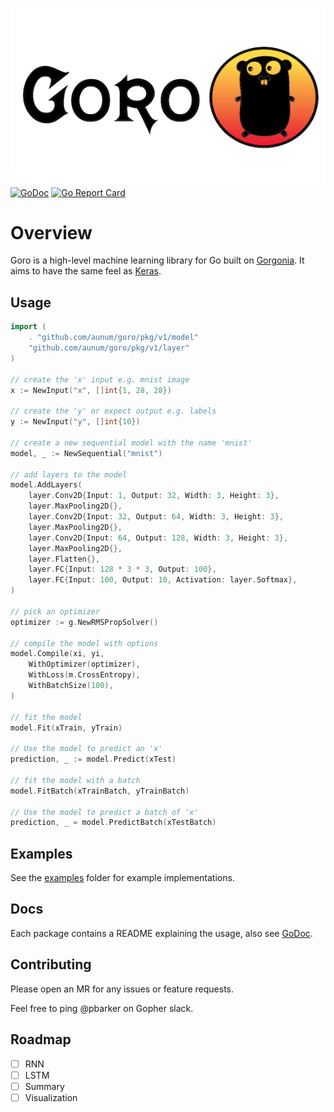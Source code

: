![logo](./static/logo.png)   
[![GoDoc](https://godoc.org/github.com/aunum/goro?status.svg)](https://godoc.org/github.com/aunum/goro)
[![Go Report Card](https://goreportcard.com/badge/github.com/aunum/goro)](https://goreportcard.com/report/github.com/aunum/goro)
# Overview
Goro is a high-level machine learning library for Go built on [Gorgonia](https://gorgonia.org). It aims to have the same feel as [Keras](https://keras.io/).

## Usage
```go
import (
    . "github.com/aunum/goro/pkg/v1/model"
    "github.com/aunum/goro/pkg/v1/layer"
)

// create the 'x' input e.g. mnist image
x := NewInput("x", []int{1, 28, 28})

// create the 'y' or expect output e.g. labels
y := NewInput("y", []int{10})

// create a new sequential model with the name 'mnist'
model, _ := NewSequential("mnist")

// add layers to the model
model.AddLayers(
    layer.Conv2D{Input: 1, Output: 32, Width: 3, Height: 3},
    layer.MaxPooling2D{},
    layer.Conv2D{Input: 32, Output: 64, Width: 3, Height: 3},
    layer.MaxPooling2D{},
    layer.Conv2D{Input: 64, Output: 128, Width: 3, Height: 3},
    layer.MaxPooling2D{},
    layer.Flatten{},
    layer.FC{Input: 128 * 3 * 3, Output: 100},
    layer.FC{Input: 100, Output: 10, Activation: layer.Softmax},
)

// pick an optimizer
optimizer := g.NewRMSPropSolver()

// compile the model with options
model.Compile(xi, yi,
    WithOptimizer(optimizer),
    WithLoss(m.CrossEntropy),
    WithBatchSize(100),
)

// fit the model
model.Fit(xTrain, yTrain)

// Use the model to predict an 'x'
prediction, _ := model.Predict(xTest)

// fit the model with a batch
model.FitBatch(xTrainBatch, yTrainBatch)

// Use the model to predict a batch of 'x'
prediction, _ = model.PredictBatch(xTestBatch)
```

## Examples
See the [examples](./examples) folder for example implementations.

## Docs
Each package contains a README explaining the usage, also see [GoDoc](https://godoc.org/github.com/aunum/goro).

## Contributing
Please open an MR for any issues or feature requests.

Feel free to ping @pbarker on Gopher slack.

## Roadmap
- [ ] RNN
- [ ] LSTM
- [ ] Summary
- [ ] Visualization
